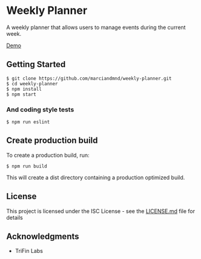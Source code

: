 # Weekly Planner

A weekly planner that allows users to manage events during the current week.

[Demo](http://js-weekly-planner.s3-website.us-east-2.amazonaws.com/)

## Getting Started

```
$ git clone https://github.com/marciandmnd/weekly-planner.git
$ cd weekly-planner
$ npm install
$ npm start
```

### And coding style tests

```
$ npm run eslint
```

## Create production build

To create a production build, run: 

```
$ npm run build
```

This will create a dist directory containing a production optimized build.
## License

This project is licensed under the ISC License - see the [LICENSE.md](LICENSE.md) file for details

## Acknowledgments

* TriFin Labs
